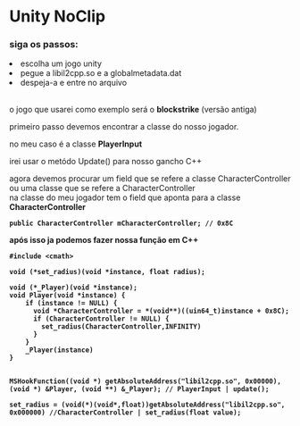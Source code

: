
<h1>Unity NoClip</h1>


<h3>siga os passos:</h3>
<li>escolha um jogo unity</li>
<li>pegue a libil2cpp.so e a globalmetadata.dat</li>
<li>despeja-a e entre no arquivo</li>



</br>

<p>o jogo que usarei como exemplo será o <strong>blockstrike</strong> (versão antiga)</p>

<p>primeiro passo devemos encontrar a classe do nosso jogador.</p>

<p>no meu caso é a classe <strong>PlayerInput</strong></p>

<p>irei usar o metódo Update() para nosso gancho C++</p>

<p>agora devemos procurar um field que se refere a classe CharacterController ou uma classe que se refere a CharacterController </br>na classe do meu jogador tem o field que aponta para a classe <strong>CharacterController</p>




<code>public CharacterController mCharacterController; // 0x8C</code>
 </br>

<p>após isso ja podemos fazer nossa função em C++</p>

<pre><code>#include &lt;cmath&gt;

void (*set_radius)(void *instance, float radius);

void (*_Player)(void *instance);
void Player(void *instance) {
    if (instance != NULL) {
      void *CharacterController = *(void**)((uin64_t)instance + 0x8C);
      if (CharacterController != NULL) {
        set_radius(CharacterController,INFINITY)
      }
    }
    _Player(instance)
}


MSHookFunction((void *) getAbsoluteAddress("libil2cpp.so", 0x00000), (void *) &Player, (void **) &_Player); // PlayerInput | update();  

set_radius = (void(*)(void*,float))getAbsoluteAddress("libil2cpp.so", 0x000000) //CharacterController | set_radius(float value);
</code>
</pre>




